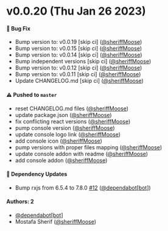 # v0.0.20 (Thu Jan 26 2023)

#### 🐛 Bug Fix

- Bump version to: v0.0.19 \[skip ci\] ([@sheriffMoose](https://github.com/sheriffMoose))
- Bump version to: v0.0.15 \[skip ci\] ([@sheriffMoose](https://github.com/sheriffMoose))
- Bump version to: v0.0.14 \[skip ci\] ([@sheriffMoose](https://github.com/sheriffMoose))
- Bump independent versions \[skip ci\] ([@sheriffMoose](https://github.com/sheriffMoose))
- Bump version to: v0.0.12 \[skip ci\] ([@sheriffMoose](https://github.com/sheriffMoose))
- Bump version to: v0.0.11 \[skip ci\] ([@sheriffMoose](https://github.com/sheriffMoose))
- Update CHANGELOG.md \[skip ci\] ([@sheriffMoose](https://github.com/sheriffMoose))

#### ⚠️ Pushed to `master`

- reset CHANGELOG.md files ([@sheriffMoose](https://github.com/sheriffMoose))
- update package.json ([@sheriffMoose](https://github.com/sheriffMoose))
- fix conflicting react versions ([@sheriffMoose](https://github.com/sheriffMoose))
- pump console version ([@sheriffMoose](https://github.com/sheriffMoose))
- update console logo link ([@sheriffMoose](https://github.com/sheriffMoose))
- add console icon ([@sheriffMoose](https://github.com/sheriffMoose))
- pump versions with proper files mapping ([@sheriffMoose](https://github.com/sheriffMoose))
- update console addon with readme ([@sheriffMoose](https://github.com/sheriffMoose))
- add console addon ([@sheriffMoose](https://github.com/sheriffMoose))

#### 🔩 Dependency Updates

- Bump rxjs from 6.5.4 to 7.8.0 [#12](https://github.com/sheriffMoose/storybook-extras/pull/12) ([@dependabot[bot]](https://github.com/dependabot[bot]))

#### Authors: 2

- [@dependabot[bot]](https://github.com/dependabot[bot])
- Mostafa Sherif ([@sheriffMoose](https://github.com/sheriffMoose))
